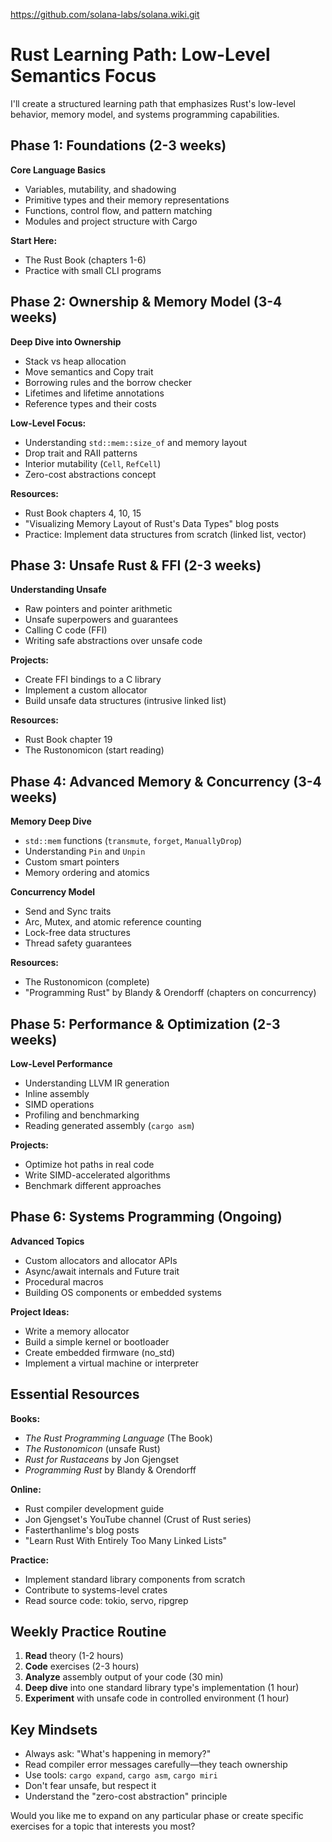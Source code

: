 https://github.com/solana-labs/solana.wiki.git




# Rust Learning Path: Low-Level Semantics Focus

I'll create a structured learning path that emphasizes Rust's low-level behavior, memory model, and systems programming capabilities.

## Phase 1: Foundations (2-3 weeks)

**Core Language Basics**
- Variables, mutability, and shadowing
- Primitive types and their memory representations
- Functions, control flow, and pattern matching
- Modules and project structure with Cargo

**Start Here:**
- The Rust Book (chapters 1-6)
- Practice with small CLI programs

## Phase 2: Ownership & Memory Model (3-4 weeks)

**Deep Dive into Ownership**
- Stack vs heap allocation
- Move semantics and Copy trait
- Borrowing rules and the borrow checker
- Lifetimes and lifetime annotations
- Reference types and their costs

**Low-Level Focus:**
- Understanding `std::mem::size_of` and memory layout
- Drop trait and RAII patterns
- Interior mutability (`Cell`, `RefCell`)
- Zero-cost abstractions concept

**Resources:**
- Rust Book chapters 4, 10, 15
- "Visualizing Memory Layout of Rust's Data Types" blog posts
- Practice: Implement data structures from scratch (linked list, vector)

## Phase 3: Unsafe Rust & FFI (2-3 weeks)

**Understanding Unsafe**
- Raw pointers and pointer arithmetic
- Unsafe superpowers and guarantees
- Calling C code (FFI)
- Writing safe abstractions over unsafe code

**Projects:**
- Create FFI bindings to a C library
- Implement a custom allocator
- Build unsafe data structures (intrusive linked list)

**Resources:**
- Rust Book chapter 19
- The Rustonomicon (start reading)

## Phase 4: Advanced Memory & Concurrency (3-4 weeks)

**Memory Deep Dive**
- `std::mem` functions (`transmute`, `forget`, `ManuallyDrop`)
- Understanding `Pin` and `Unpin`
- Custom smart pointers
- Memory ordering and atomics

**Concurrency Model**
- Send and Sync traits
- Arc, Mutex, and atomic reference counting
- Lock-free data structures
- Thread safety guarantees

**Resources:**
- The Rustonomicon (complete)
- "Programming Rust" by Blandy & Orendorff (chapters on concurrency)

## Phase 5: Performance & Optimization (2-3 weeks)

**Low-Level Performance**
- Understanding LLVM IR generation
- Inline assembly
- SIMD operations
- Profiling and benchmarking
- Reading generated assembly (`cargo asm`)

**Projects:**
- Optimize hot paths in real code
- Write SIMD-accelerated algorithms
- Benchmark different approaches

## Phase 6: Systems Programming (Ongoing)

**Advanced Topics**
- Custom allocators and allocator APIs
- Async/await internals and Future trait
- Procedural macros
- Building OS components or embedded systems

**Project Ideas:**
- Write a memory allocator
- Build a simple kernel or bootloader
- Create embedded firmware (no_std)
- Implement a virtual machine or interpreter

## Essential Resources

**Books:**
- *The Rust Programming Language* (The Book)
- *The Rustonomicon* (unsafe Rust)
- *Rust for Rustaceans* by Jon Gjengset
- *Programming Rust* by Blandy & Orendorff

**Online:**
- Rust compiler development guide
- Jon Gjengset's YouTube channel (Crust of Rust series)
- Fasterthanlime's blog posts
- "Learn Rust With Entirely Too Many Linked Lists"

**Practice:**
- Implement standard library components from scratch
- Contribute to systems-level crates
- Read source code: tokio, servo, ripgrep

## Weekly Practice Routine

1. **Read** theory (1-2 hours)
2. **Code** exercises (2-3 hours)
3. **Analyze** assembly output of your code (30 min)
4. **Deep dive** into one standard library type's implementation (1 hour)
5. **Experiment** with unsafe code in controlled environment (1 hour)

## Key Mindsets

- Always ask: "What's happening in memory?"
- Read compiler error messages carefully—they teach ownership
- Use tools: `cargo expand`, `cargo asm`, `cargo miri`
- Don't fear unsafe, but respect it
- Understand the "zero-cost abstraction" principle

Would you like me to expand on any particular phase or create specific exercises for a topic that interests you most?
